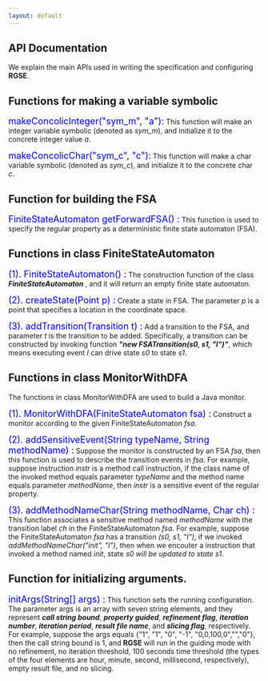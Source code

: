 ```yaml
---
layout: default
---
```

## **API Documentation**

We explain the main APIs used in writing the specification and configuring **RGSE**.

## [](#header-2)**Functions for making a variable symbolic**

<p><font color="#0000FF" size="4">makeConcolicInteger("sym_m", "a"):</font> This function will make an integer variable symbolic (denoted as <i>sym_m</i>), and initialize it to the concrete integer value <i>a</i>.</p>

<p><font color="#0000FF" size="4">makeConcolicChar("sym_c", "c"):</font> This function will make a char variable symbolic (denoted as <i>sym_c</i>), and initialize it to the concrete char <i>c</i>.</p>

## [](#header-2)**Function for building the FSA**

<p><font color="#0000FF" size="4">FiniteStateAutomaton getForwardFSA() :</font> This function is used to specify the regular property as a deterministic finite state automaton (FSA).</p>

## [](#header-2)**Functions in class FiniteStateAutomaton**

<p><font color="#0000FF" size="4">(1). FiniteStateAutomaton() :</font> The construction function of the class <i><b> FiniteStateAutomaton </b></i>, and it will return an empty finite state automaton.</p>

<p><font color="#0000FF" size="4">(2). createState(Point p) :</font> Create a state in FSA. The parameter <i>p</i> is a point that specifies a location in the coordinate space.</p>

<p><font color="#0000FF" size="4">(3). addTransition(Transition t) :</font> Add a transition to the FSA, and parameter <i>t</i> is the transition to be added. Specifically, a transition can be constructed by invoking function <i><b>"new FSATransition(s0, s1, "I")"</b></i>, which means executing event <i>I</i> can drive state <i>s0</i> to state <i>s1</i>.</p>

## [](#header-2)**Functions in class MonitorWithDFA**

The functions in class MonitorWithDFA are used to build a Java monitor.

<p><font color="#0000FF" size="4">(1). MonitorWithDFA(FiniteStateAutomaton fsa) :</font> Construct a monitor according to the given FiniteStateAutomaton <i>fsa</i>.</p>

<p><font color="#0000FF" size="4">(2). addSensitiveEvent(String typeName, String methodName) :</font> Suppose the monitor is constructed by an FSA <i>fsa</i>, then this function is used to describe the transition events in <i>fsa</i>. For example, suppose instruction <i>instr</i> is a method call instruction, if the class name of the invoked method equals parameter <i>typeName</i> and the method name equals parameter <i>methodName</i>, then <i>instr</i> is a sensitive event of the regular property.</p>

<p><font color="#0000FF" size="4">(3). addMethodNameChar(String methodName, Char ch) :</font> This function associates a sensitive method named <i>methodName</i> with the transition label <i>ch</i> in the FiniteStateAutomaton <i>fsa</i>. For example, suppose the FiniteStateAutomaton <i>fsa</i> has a transition <i>(s0, s1, "I")</i>, if we invoked <i>addMethodNameChar("init", "I")</i>, then when we encouter a instruction that invoked a method named <i>init</i>, state <i>s0 will be updated to state s1</i>.</p>

## [](#header-2)**Function for initializing arguments.**

<p><font color="#0000FF" size="4">initArgs(String[] args) :</font> This function sets the running configuration. The parameter args is an array with seven string elements, and they represent <i><b>call string bound</b></i>, <i><b>property guided</b></i>, <i><b>refinement flag</b></i>, <i><b>iteration number</b></i>, <i><b>iteration period</b></i>, <i><b>result file name</b></i>, and <i><b>slicing flag</b></i>, respectively. For example, suppose the args equals {"1", "1", "0", "-1", "0,0,100,0","","0"}, then the call string bound is 1, and <b>RGSE</b> will run in the guiding mode with no refinement, no iteration threshold, 100 seconds time threshold (the types of the four elements are hour, minute, second, millisecond, respectively), empty result file, and no slicing.</p>
